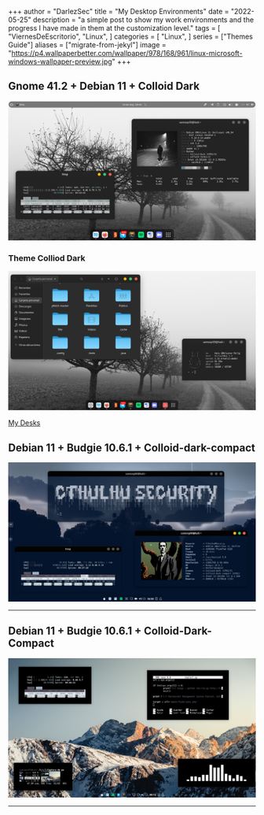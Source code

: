 +++
author = "DarlezSec"
title = "My Desktop Environments"
date = "2022-05-25"
description = "a simple post to show my work environments and the progress I have made in them at the customization level."
tags = [
"ViernesDeEscritorio",
"Linux",
]
categories = [
"Linux",
]
series = ["Themes Guide"]
aliases = ["migrate-from-jekyl"]
image = "https://p4.wallpaperbetter.com/wallpaper/978/168/961/linux-microsoft-windows-wallpaper-preview.jpg"
+++
## Gnome 41.2 + Debian 11 + Colloid Dark


![](my.png)

### Theme Colliod Dark

![](themes.png)

[My Desks](https://github.com/DarlezSec/My-Desks/)

## Debian 11 + Budgie 10.6.1 + Colloid-dark-compact

![](com.png)

---

## Debian 11 + Budgie 10.6.1 + Colloid-Dark-Compact

![](dess.png)

---

